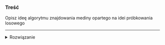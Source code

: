 ### Treść
Opisz ideę algorytmu znajdowania mediny opartego na idei próbkowania losowego

------
<details><summary>Rozwiązanie</summary>
<p>


